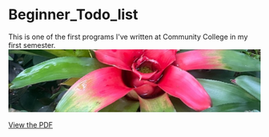 # Beginner_Todo_list
This is one of the first programs I've written at Community College in my first semester.
<img src='https://raw.githubusercontent.com/nicdoescomp/Images/refs/heads/main/flower.jpeg' alt="Image Banner">

<a href="https://raw.githubusercontent.com/nicdoescomp/Images/main/Intro%20to%20prog.pdf" target="_blank">View the PDF</a>
